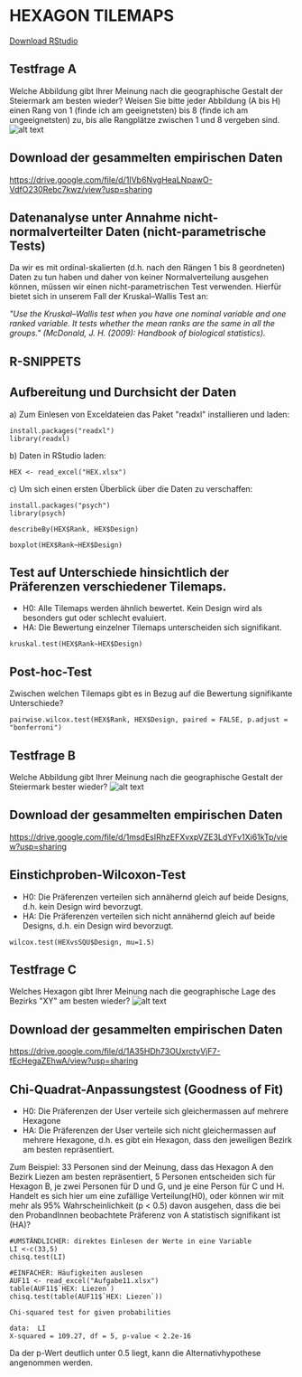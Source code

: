 # HEXAGON TILEMAPS
[Download RStudio](https://rstudio.com/products/rstudio/download/#download)
## Testfrage A
Welche Abbildung gibt Ihrer Meinung nach die geographische Gestalt der Steiermark am besten wieder? Weisen Sie bitte jeder Abbildung (A bis H) einen Rang von 1 (finde ich am geeignetsten) bis 8 (finde ich am ungeeignetsten) zu, bis alle Rangplätze zwischen 1 und 8 vergeben sind.
![alt text](https://lh6.googleusercontent.com/1IFOvqctairloaPbaL1BnakcE6Hl-nSgpWwKunS51KGoPe11AQCBKD8AaLPTiyDbuJS1XE8gTsTI6MRBJYhHSJcFy31BpUhAKvaFEaxOaxpArmAlJC-fCuwyIxUMeg=w1823)

## Download der gesammelten empirischen Daten
https://drive.google.com/file/d/1IVb6NvgHeaLNpawO-VdfO230Rebc7kwz/view?usp=sharing

## Datenanalyse unter Annahme nicht-normalverteilter Daten (nicht-parametrische Tests)
Da wir es mit ordinal-skalierten (d.h. nach den Rängen 1 bis 8 geordneten) Daten zu tun haben und daher von keiner Normalverteilung ausgehen können, müssen wir einen nicht-parametrischen Test verwenden. Hierfür bietet sich in unserem Fall der Kruskal–Wallis Test an:
 
*"Use the Kruskal–Wallis test when you have one nominal variable and one ranked variable. It tests whether the mean ranks are the same in all the groups." (McDonald, J. H. (2009): Handbook of biological statistics).*
## R-SNIPPETS 
## Aufbereitung und Durchsicht der Daten
a) Zum Einlesen von Exceldateien das Paket "readxl" installieren und laden: 
```
install.packages("readxl")
library(readxl)
```
b) Daten in RStudio laden:
```
HEX <- read_excel("HEX.xlsx")
```
c) Um sich einen ersten Überblick über die Daten zu verschaffen:
```
install.packages("psych")
library(psych)

describeBy(HEX$Rank, HEX$Design)

boxplot(HEX$Rank~HEX$Design)
```
## Test auf Unterschiede hinsichtlich der Präferenzen verschiedener Tilemaps. 
  * H0: Alle Tilemaps werden ähnlich bewertet. Kein Design wird als besonders gut oder schlecht evaluiert.
  * HA: Die Bewertung einzelner Tilemaps unterscheiden sich signifikant.
```
kruskal.test(HEX$Rank~HEX$Design)
```
## Post-hoc-Test 
Zwischen welchen Tilemaps gibt es in Bezug auf die Bewertung signifikante Unterschiede?
```
pairwise.wilcox.test(HEX$Rank, HEX$Design, paired = FALSE, p.adjust = "bonferroni")
```
## Testfrage B
Welche Abbildung gibt Ihrer Meinung nach die geographische Gestalt der Steiermark bester wieder?
![alt text](https://lh4.googleusercontent.com/uMi2zloyyGRcsZSEsRvLDt2DjTIQMyDPNRPkErA2XrNFpCtfDiYgcFGke7g-UJsjNDHO7TebB4JDkmozcZzvWNdyaS0Ahy5F7RoVsG6PNY5bsUt1n-h8QVZqFaUjiQ=w1117)

## Download der gesammelten empirischen Daten
https://drive.google.com/file/d/1msdEsIRhzEFXvxpVZE3LdYFv1Xi61kTp/view?usp=sharing

## Einstichproben-Wilcoxon-Test
  * H0: Die Präferenzen verteilen sich annähernd gleich auf beide Designs, d.h. kein Design wird bevorzugt.
  * HA: Die Präferenzen verteilen sich nicht annähernd gleich auf beide Designs, d.h. ein Design wird bevorzugt.
```
wilcox.test(HEXvsSQU$Design, mu=1.5)
```
## Testfrage C
Welches Hexagon gibt Ihrer Meinung nach die geographische Lage des Bezirks "XY" am besten wieder?
![alt text](https://lh3.googleusercontent.com/Gu8up1JPQ8_B4FUaIBZ2y6MnHTqkPoisMNMSs6cM5Jh_ZwoHEe0HyVp10OXRWS1GYav-wRAbhcKkJvh7VWhFfSd5J3iAShWwj1RljyvEUWsvAD4uQYKyiu6mzdry2w=w1500)

## Download der gesammelten empirischen Daten
https://drive.google.com/file/d/1A35HDh73OUxrctyVjF7-fEcHegaZEhwA/view?usp=sharing

## Chi-Quadrat-Anpassungstest (Goodness of Fit)
  * H0: Die Präferenzen der User verteile sich gleichermassen auf mehrere Hexagone
  * HA: Die Präferenzen der User verteile sich nicht gleichermassen auf mehrere Hexagone, d.h. es gibt ein Hexagon, dass den jeweiligen Bezirk am besten repräsentiert.

Zum Beispiel: 33 Personen sind der Meinung, dass das Hexagon A den Bezirk Liezen am besten repräsentiert, 5 Personen entscheiden sich für Hexagon B, je zwei Personen für D und G, und je eine Person für C und H. Handelt es sich hier um eine zufällige Verteilung(H0), oder können wir mit mehr als 95% Wahrscheinlichkeit (p < 0.5) davon ausgehen, dass die bei den ProbandInnen beobachtete Präferenz von A statistisch signifikant ist (HA)?
```
#UMSTÄNDLICHER: direktes Einlesen der Werte in eine Variable
LI <-c(33,5)
chisq.test(LI)

#EINFACHER: Häufigkeiten auslesen
AUF11 <- read_excel("Aufgabe11.xlsx")
table(AUF11$`HEX: Liezen`)
chisq.test(table(AUF11$`HEX: Liezen`))
```  

```
Chi-squared test for given probabilities

data:  LI
X-squared = 109.27, df = 5, p-value < 2.2e-16
```
Da der p-Wert deutlich unter 0.5 liegt, kann die Alternativhypothese angenommen werden.

